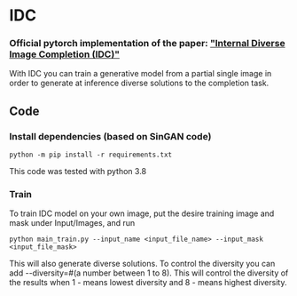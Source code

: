 # IDC


### Official pytorch implementation of the paper: ["Internal Diverse Image Completion (IDC)"](https://arxiv.org/pdf/2212.10280.pdf)

With IDC you can train a generative model from a partial single image in order to generate at inference diverse solutions to the completion task.

## Code

### Install dependencies (based on SinGAN code)

```
python -m pip install -r requirements.txt
```

This code was tested with python 3.8

###  Train
To train IDC model on your own image, put the desire training image and mask under Input/Images, and run

```
python main_train.py --input_name <input_file_name> --input_mask <input_file_mask>

```

This will also generate diverse solutions. 
To control the diversity you can add --diversity=#(a number between 1 to 8).
This will control the diversity of the results when 1 - means lowest diversity and 8 - means highest diversity.
